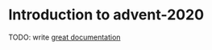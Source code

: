 # Introduction to advent-2020

TODO: write [great documentation](http://jacobian.org/writing/what-to-write/)
